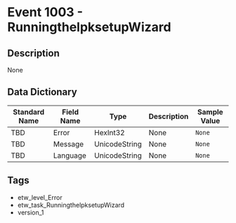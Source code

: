 # Event 1003 - RunningthelpksetupWizard

## Description
None

## Data Dictionary
|Standard Name|Field Name|Type|Description|Sample Value|
|---|---|---|---|---|
|TBD|Error|HexInt32|None|`None`|
|TBD|Message|UnicodeString|None|`None`|
|TBD|Language|UnicodeString|None|`None`|

## Tags
* etw_level_Error
* etw_task_RunningthelpksetupWizard
* version_1
